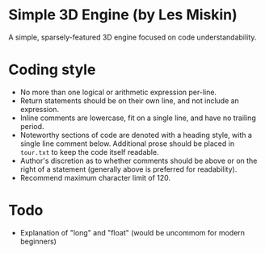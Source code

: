 # Simple 3D Engine (by Les Miskin)
A simple, sparsely-featured 3D engine focused on code understandability. 

# Coding style
* No more than one logical or arithmetic expression per-line.
* Return statements should be on their own line, and not include an expression.
* Inline comments are lowercase, fit on a single line, and have no trailing period.
* Noteworthy sections of code are denoted with a heading style, with a single line comment below. Additional prose
  should be placed in `tour.txt` to keep the code itself readable.
* Author's discretion as to whether comments should be above or on the right of a statement (generally above is 
  preferred for readability).
* Recommend maximum character limit of 120.

# Todo
* Explanation of "long" and "float" (would be uncommom for modern beginners)